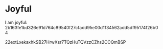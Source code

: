 # Joyful

I am joyful: 2b163fe1bd326e91d764c89540f27cfadd95e00d1134562add5df95174f26b04


22extLxekaxhkSB27HrwXsr7TQzHuTQVzzCZhs2CCQmBSP